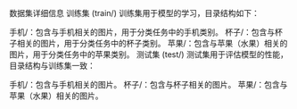 数据集详细信息
训练集 (train/)
训练集用于模型的学习，目录结构如下：

手机/：包含与手机相关的图片，用于分类任务中的手机类别。
杯子/：包含与杯子相关的图片，用于分类任务中的杯子类别。
苹果/：包含与苹果（水果）相关的图片，用于分类任务中的苹果类别。
测试集 (test/)
测试集用于评估模型的性能，目录结构与训练集一致：

手机/：包含与手机相关的图片。
杯子/：包含与杯子相关的图片。
苹果/：包含与苹果（水果）相关的图片。
